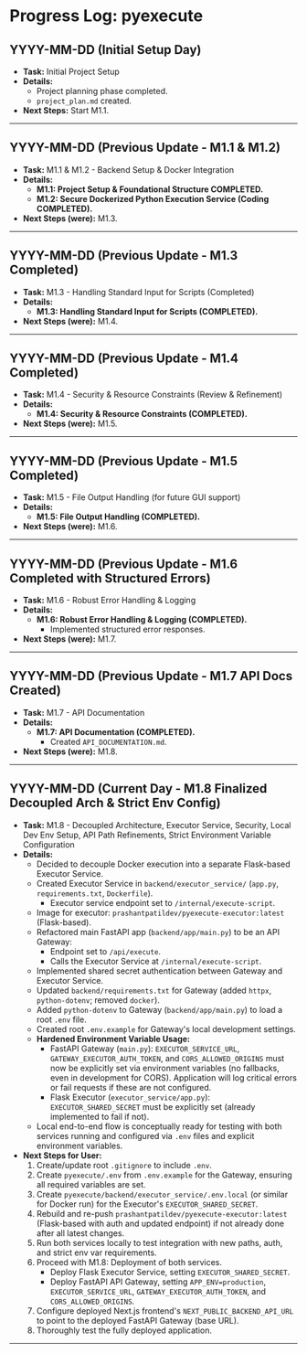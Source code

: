 # Progress Log: pyexecute

## YYYY-MM-DD (Initial Setup Day)

*   **Task:** Initial Project Setup
*   **Details:**
    *   Project planning phase completed.
    *   `project_plan.md` created.
*   **Next Steps:** Start M1.1.

---
## YYYY-MM-DD (Previous Update - M1.1 & M1.2)

*   **Task:** M1.1 & M1.2 - Backend Setup & Docker Integration
*   **Details:**
    *   **M1.1: Project Setup & Foundational Structure COMPLETED.**
    *   **M1.2: Secure Dockerized Python Execution Service (Coding COMPLETED).**
*   **Next Steps (were):** M1.3.

---
## YYYY-MM-DD (Previous Update - M1.3 Completed)

*   **Task:** M1.3 - Handling Standard Input for Scripts (Completed)
*   **Details:**
    *   **M1.3: Handling Standard Input for Scripts (COMPLETED).**
*   **Next Steps (were):** M1.4.

---
## YYYY-MM-DD (Previous Update - M1.4 Completed)

*   **Task:** M1.4 - Security & Resource Constraints (Review & Refinement)
*   **Details:**
    *   **M1.4: Security & Resource Constraints (COMPLETED).**
*   **Next Steps (were):** M1.5.

---
## YYYY-MM-DD (Previous Update - M1.5 Completed)

*   **Task:** M1.5 - File Output Handling (for future GUI support)
*   **Details:**
    *   **M1.5: File Output Handling (COMPLETED).**
*   **Next Steps (were):** M1.6.

---
## YYYY-MM-DD (Previous Update - M1.6 Completed with Structured Errors)

*   **Task:** M1.6 - Robust Error Handling & Logging
*   **Details:**
    *   **M1.6: Robust Error Handling & Logging (COMPLETED).**
        *   Implemented structured error responses.
*   **Next Steps (were):** M1.7.

---
## YYYY-MM-DD (Previous Update - M1.7 API Docs Created)

*   **Task:** M1.7 - API Documentation
*   **Details:**
    *   **M1.7: API Documentation (COMPLETED).**
        *   Created `API_DOCUMENTATION.md`.
*   **Next Steps (were):** M1.8.

---
## YYYY-MM-DD (Current Day - M1.8 Finalized Decoupled Arch & Strict Env Config)

*   **Task:** M1.8 - Decoupled Architecture, Executor Service, Security, Local Dev Env Setup, API Path Refinements, Strict Environment Variable Configuration
*   **Details:**
    *   Decided to decouple Docker execution into a separate Flask-based Executor Service.
    *   Created Executor Service in `backend/executor_service/` (`app.py`, `requirements.txt`, `Dockerfile`).
        *   Executor service endpoint set to `/internal/execute-script`.
    *   Image for executor: `prashantpatildev/pyexecute-executor:latest` (Flask-based).
    *   Refactored main FastAPI app (`backend/app/main.py`) to be an API Gateway:
        *   Endpoint set to `/api/execute`.
        *   Calls the Executor Service at `/internal/execute-script`.
    *   Implemented shared secret authentication between Gateway and Executor Service.
    *   Updated `backend/requirements.txt` for Gateway (added `httpx`, `python-dotenv`; removed `docker`).
    *   Added `python-dotenv` to Gateway (`backend/app/main.py`) to load a root `.env` file.
    *   Created root `.env.example` for Gateway's local development settings.
    *   **Hardened Environment Variable Usage:**
        *   FastAPI Gateway (`main.py`): `EXECUTOR_SERVICE_URL`, `GATEWAY_EXECUTOR_AUTH_TOKEN`, and `CORS_ALLOWED_ORIGINS` must now be explicitly set via environment variables (no fallbacks, even in development for CORS). Application will log critical errors or fail requests if these are not configured.
        *   Flask Executor (`executor_service/app.py`): `EXECUTOR_SHARED_SECRET` must be explicitly set (already implemented to fail if not).
    *   Local end-to-end flow is conceptually ready for testing with both services running and configured via `.env` files and explicit environment variables.
*   **Next Steps for User:**
    1.  Create/update root `.gitignore` to include `.env`.
    2.  Create `pyexecute/.env` from `.env.example` for the Gateway, ensuring all required variables are set.
    3.  Create `pyexecute/backend/executor_service/.env.local` (or similar for Docker run) for the Executor's `EXECUTOR_SHARED_SECRET`.
    4.  Rebuild and re-push `prashantpatildev/pyexecute-executor:latest` (Flask-based with auth and updated endpoint) if not already done after all latest changes.
    5.  Run both services locally to test integration with new paths, auth, and strict env var requirements.
    6.  Proceed with M1.8: Deployment of both services.
        *   Deploy Flask Executor Service, setting `EXECUTOR_SHARED_SECRET`.
        *   Deploy FastAPI API Gateway, setting `APP_ENV=production`, `EXECUTOR_SERVICE_URL`, `GATEWAY_EXECUTOR_AUTH_TOKEN`, and `CORS_ALLOWED_ORIGINS`.
    7.  Configure deployed Next.js frontend's `NEXT_PUBLIC_BACKEND_API_URL` to point to the deployed FastAPI Gateway (base URL).
    8.  Thoroughly test the fully deployed application.

---